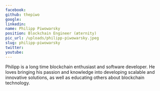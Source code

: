 ```yaml
---
facebook: 
github: thepiwo
google: 
linkedin: 
name: Philipp Piwowarsky
position: Blockchain Engineer (æternity)
pic_url: /uploads/philipp-piwowarsky.jpeg
slug: philipp-piwowarsky
twitter: 
youtube: 
---
```

<p>Philipp is a long time blockchain enthusiast and software developer. He loves bringing his passion and knowledge into developing scalable and innovative solutions, as well as educating others about blockchain technology.</p>
